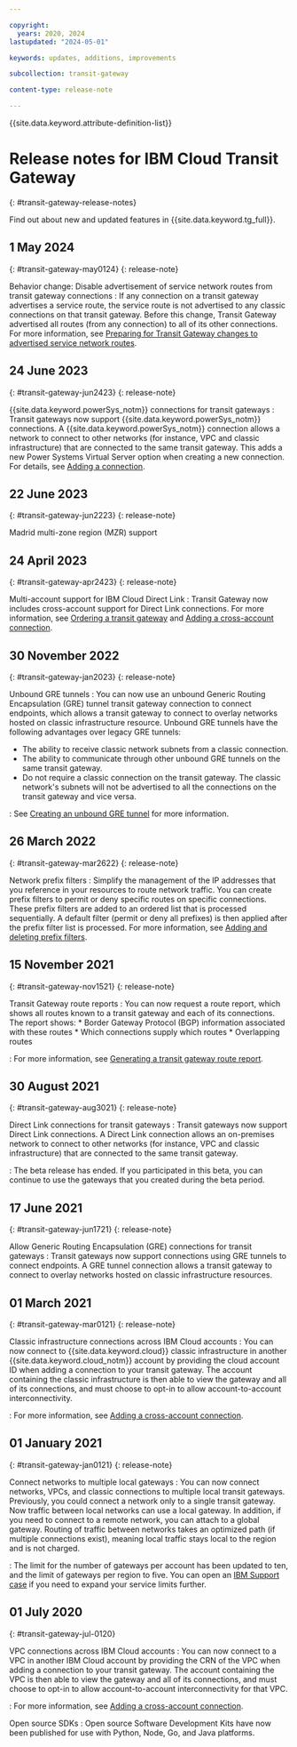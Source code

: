 ```yaml
---

copyright:
  years: 2020, 2024
lastupdated: "2024-05-01"

keywords: updates, additions, improvements

subcollection: transit-gateway

content-type: release-note

---
```


{{site.data.keyword.attribute-definition-list}}

# Release notes for IBM Cloud Transit Gateway
{: #transit-gateway-release-notes}

Find out about new and updated features in {{site.data.keyword.tg_full}}.



## 1 May 2024
{: #transit-gateway-may0124}
{: release-note}

Behavior change: Disable advertisement of service network routes from transit gateway connections
:   If any connection on a transit gateway advertises a service route, the service route is not advertised to any classic connections on that transit gateway. Before this change, Transit Gateway advertised all routes (from any connection) to all of its other connections. For more information, see [Preparing for Transit Gateway changes to advertised service network routes](/docs/transit-gateway?topic=transit-gateway-notification-dl-tgw).

## 24 June 2023
{: #transit-gateway-jun2423}
{: release-note}

{{site.data.keyword.powerSys_notm}} connections for transit gateways
:    Transit gateways now support {{site.data.keyword.powerSys_notm}} connections. A {{site.data.keyword.powerSys_notm}} connection allows a network to connect to other networks (for instance, VPC and classic infrastructure) that are connected to the same transit gateway. This adds a new Power Systems Virtual Server option when creating a new connection. For details, see [Adding a connection](/docs/transit-gateway?topic=transit-gateway-adding-connections&interface=ui).

## 22 June 2023
{: #transit-gateway-jun2223}
{: release-note}

Madrid multi-zone region (MZR) support

## 24 April 2023
{: #transit-gateway-apr2423}
{: release-note}

Multi-account support for IBM Cloud Direct Link
 :    Transit Gateway now includes cross-account support for Direct Link connections. For more information, see [Ordering a transit gateway](/docs/transit-gateway?topic=transit-gateway-ordering-transit-gateway) and [Adding a cross-account connection](/docs/transit-gateway?topic=transit-gateway-adding-cross-account-connections).

## 30 November 2022
{: #transit-gateway-jan2023}
{: release-note}

Unbound GRE tunnels
:    You can now use an unbound Generic Routing Encapsulation (GRE) tunnel transit gateway connection to connect endpoints, which allows a transit gateway to connect to overlay networks hosted on classic infrastructure resource. Unbound GRE tunnels have the following advantages over legacy GRE tunnels:
   * The ability to receive classic network subnets from a classic connection.
   * The ability to communicate through other unbound GRE tunnels on the same transit gateway.
   * Do not require a classic connection on the transit gateway. The classic network's subnets will not be advertised to all the connections on the transit gateway and vice versa.

:    See [Creating an unbound GRE tunnel](/docs/transit-gateway?topic=transit-gateway-unbound-gre-connection) for more information.


## 26 March 2022
{: #transit-gateway-mar2622}
{: release-note}

Network prefix filters
:    Simplify the management of the IP addresses that you reference in your resources to route network traffic. You can create prefix filters to permit or deny specific routes on specific connections. These prefix filters are added to an ordered list that is processed sequentially. A default filter (permit or deny all prefixes) is then applied after the prefix filter list is processed. For more information, see [Adding and deleting prefix filters](/docs/transit-gateway?topic=transit-gateway-adding-prefix-filters).

## 15 November 2021
{: #transit-gateway-nov1521}
{: release-note}

Transit Gateway route reports
:    You can now request a route report, which shows all routes known to a transit gateway and each of its connections. The report shows:
    * Border Gateway Protocol (BGP) information associated with these routes
    * Which connections supply which routes
    * Overlapping routes

:    For more information, see [Generating a transit gateway route report](/docs/transit-gateway?topic=transit-gateway-route-reports).

## 30 August 2021
{: #transit-gateway-aug3021}
{: release-note}

Direct Link connections for transit gateways
:    Transit gateways now support Direct Link connections. A Direct Link connection allows an on-premises network to connect to other networks (for instance, VPC and classic infrastructure) that are connected to the same transit gateway.

:    The beta release has ended. If you participated in this beta, you can continue to use the gateways that you created during the beta period.

## 17 June 2021
{: #transit-gateway-jun1721}
{: release-note}

Allow Generic Routing Encapsulation (GRE) connections for transit gateways
:    Transit gateways now support connections using GRE tunnels to connect endpoints. A GRE tunnel connection allows a transit gateway to connect to overlay networks hosted on classic infrastructure resources.

## 01 March 2021
{: #transit-gateway-mar0121}
{: release-note}

Classic infrastructure connections across IBM Cloud accounts
:    You can now connect to {{site.data.keyword.cloud}} classic infrastructure in another {{site.data.keyword.cloud_notm}} account by providing the cloud account ID when adding a connection to your transit gateway. The account containing the classic infrastructure is then able to view the gateway and all of its connections, and must choose to opt-in to allow account-to-account interconnectivity.

:    For more information, see [Adding a cross-account connection](/docs/transit-gateway?topic=transit-gateway-adding-cross-account-connections).

## 01 January 2021
{: #transit-gateway-jan0121}
{: release-note}

Connect networks to multiple local gateways
:    You can now connect networks, VPCs, and classic connections to multiple local transit gateways. Previously, you could connect a network only to a single transit gateway. Now traffic between local networks can use a local gateway. In addition, if you need to connect to a remote network, you can attach to a global gateway. Routing of traffic between networks takes an optimized path (if multiple connections exist), meaning local traffic stays local to the region and is not charged.

:    The limit for the number of gateways per account has been updated to ten, and the limit of gateways per region to five. You can open an [IBM Support case](/docs/get-support?topic=get-support-using-avatar#using-avatar) if you need to expand your service limits further.

## 01 July 2020
{: #transit-gateway-jul-0120}

VPC connections across IBM Cloud accounts
:    You can now connect to a VPC in another IBM Cloud account by providing the CRN of the VPC when adding a connection to your transit gateway. The account containing the VPC is then able to view the gateway and all of its connections, and must choose to opt-in to allow account-to-account interconnectivity for that VPC.

:    For more information, see [Adding a cross-account connection](/docs/transit-gateway?topic=transit-gateway-adding-cross-account-connections&interface=ui).

Open source SDKs
:    Open source Software Development Kits have now been published for use with Python, Node, Go, and Java platforms.
